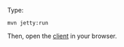 Type:

```
mvn jetty:run
```

Then, open the [client](http://jsbin.com/sipimaleji/1/edit?html,js,console) in your browser.
